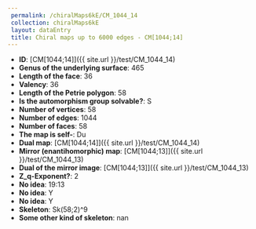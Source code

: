 ```yaml
--- 
 permalink: /chiralMaps6kE/CM_1044_14 
 collection: chiralMaps6kE
 layout: dataEntry
 title: Chiral maps up to 6000 edges - CM[1044;14]
---
```


- **ID**: [CM[1044;14]]({{ site.url }}/test/CM_1044_14)
- **Genus of the underlying surface**: 465
- **Length of the face**: 36
- **Valency**: 36
- **Length of the Petrie polygon**: 58
- **Is the automorphism group solvable?**: S
- **Number of vertices**: 58
- **Number of edges**: 1044
- **Number of faces**: 58
- **The map is self-**: Du
- **Dual map**: [CM[1044;14]]({{ site.url }}/test/CM_1044_14)
- **Mirror (enantihomorphic) map**: [CM[1044;13]]({{ site.url }}/test/CM_1044_13)
- **Dual of the mirror image**: [CM[1044;13]]({{ site.url }}/test/CM_1044_13)
- **Z_q-Exponent?**: 2
- **No idea**:  19:13
- **No idea**: Y
- **No idea**: Y
- **Skeleton**: Sk(58;2)^9
- **Some other kind of skeleton**: nan
